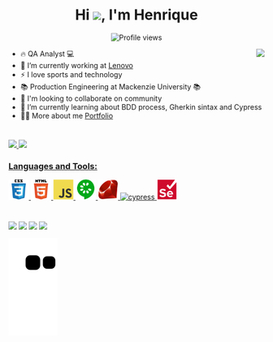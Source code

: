 <h1 align="center">Hi <img src="https://user-images.githubusercontent.com/67130771/185981174-8bf109c3-c5f7-4a3e-8251-6886e06b1db0.gif" height="30px">, I'm Henrique </h1>
<p align="center"> <img src="https://komarev.com/ghpvc/?username=hfernandes1&color=yellow" alt="Profile views" /> </p>

<a href="https://open.spotify.com/user/8m6n6duicz81cmiavguxrarbv" target="_blank"> <img align="right" src="https://spotify-github-profile.vercel.app/api/view.svg?uid=8m6n6duicz81cmiavguxrarbv&redirect=true][https://spotify-github-profile.vercel.app/api/view.svg?uid=8m6n6duicz81cmiavguxrarbv&cover_image=true&theme=novatorem&bar_color=684eb1&bar_color_cover=true)"> </a>  


- 🔥 QA Analyst 💻
- 🔭 I’m currently working at [Lenovo](https://github.com/lenovo)
- ⚡ I love sports and technology
- 📚 Production Engineering at Mackenzie University 📚
- 📡 I'm looking to collaborate on community
- 🌱 I’m currently learning about BDD process, Gherkin sintax and Cypress
- 👨‍💻 More about me <a href="https://curriculo-henrique-fernandes.netlify.app/" target="_blank">Portfolio</a>

#


<div>

  <a href="https://github.com/hfernandes1">
  <img height="150em" src="https://github-readme-stats.vercel.app/api?username=hfernandes1&show_icons=true&theme=dark&include_all_commits=true&count_private=true"/>
  <img height="150em" src="https://github-readme-stats.vercel.app/api/top-langs/?username=hfernandes1&layout=compact&langs_count=7&theme=dark"/>
<div>
  

   </div> 
 <h3 align="left">Languages and Tools:</h3>
<p alignt="left"
 <a href="https://www.cprogramming.com/" target="_blank"> </a> <a href="https://www.w3schools.com/css/" target="_blank"> <img src="https://raw.githubusercontent.com/devicons/devicon/master/icons/css3/css3-original-wordmark.svg" alt="css3" width="40" height="40"/> </a> 
 <a href="https://www.w3.org/html/" target="_blank"> <img src="https://raw.githubusercontent.com/devicons/devicon/master/icons/html5/html5-original-wordmark.svg" alt="html5" width="40" height="40"/> </a> 
 <a href="https://developer.mozilla.org/en-US/docs/Web/JavaScript" target="_blank"> <img src="https://raw.githubusercontent.com/devicons/devicon/master/icons/javascript/javascript-original.svg" alt="javascript" width="40" height="40"/> </a>  
 <a href="https://cucumber.io/docs/guides/" target="_blank">  <img src="https://github.com/devicons/devicon/blob/master/icons/cucumber/cucumber-plain.svg" alt="cucumber" width="40" height="40"/> </a>
   <a href="https://www.ruby-lang.org/en/" target="_blank">  <img src="https://github.com/devicons/devicon/blob/master/icons/ruby/ruby-original.svg" alt="cucumber" width="40" height="40"/> </a>
   <a href="https://www.cypress.io/" target="_blank">  <img src="https://i0.wp.com/blog.knoldus.com/wp-content/uploads/2022/03/cypress.png?fit=364%2C364&ssl=1" alt="cypress" width="40" height="40"/ </a>
 <a href="https://www.selenium.dev/documentation/" target="_blank"> <img src="https://github.com/devicons/devicon/blob/master/icons/selenium/selenium-original.svg" alt="selenium" width="40" height="40"/> </a>
   </p>
   
   
  
#
  
<div> 
   <a href="https://www.linkedin.com/in/henrique-amaral-fernandes-794477121/" target="_blank"><img src="https://img.shields.io/badge/-LinkedIn-%230077B5?style=for-the-badge&logo=linkedin&logoColor=white" target="_blank"></a> 
 <a href="https://api.whatsapp.com/send?phone=551994418898" target="_blank"><img src="https://img.shields.io/badge/WhatsApp-25D366?style=for-the-badge&logo=whatsapp&logoColor=white" target="_blank"></a>
 <a href="https://www.instagram.com/henriquee_amaral/" target="_blank"><img src="https://img.shields.io/badge/-Instagram-%23E4405F?style=for-the-badge&logo=instagram&logoColor=white" target="_blank"></a>
  <a href = "mailto: henrique.souzacampos@hotmail.com"><img src="https://img.shields.io/badge/Microsoft_Outlook-0078D4?style=for-the-badge&logo=microsoft-outlook&logoColor=white" target="_blank"></a>
    
</div>



![Snake animation](https://github.com/hfernandes1/hfernandes1/blob/output/github-contribution-grid-snake.svg)


<!--
**Hfernandes1/hfernandes1** is a ✨ _special_ ✨ repository because its `README.md` (this file) appears on your GitHub profile.

Here are some ideas to get you started:

- 🔭 I’m currently working on ...
- 🌱 I’m currently learning ...
- 👯 I’m looking to collaborate on ...
- 🤔 I’m looking for help with ...
- 💬 Ask me about ...
- 📫 How to reach me: ...
- 😄 Pronouns: ...
- ⚡ Fun fact: ...

 <img height="150em" src="https://github-readme-stats.vercel.app/api/top-langs/?username=hfernandes1&layout=compact&langs_count=7&theme=dark"/>
-->


<!--
**hfernandes1/hfernandes1** is a ✨ _special_ ✨ repository because its `README.md` (this file) appears on your GitHub profile.

Here are some ideas to get you started:

- 🔭 I’m currently working on ...
- 🌱 I’m currently learning ...
- 👯 I’m looking to collaborate on ...
- 🤔 I’m looking for help with ...
- 💬 Ask me about ...
- 📫 How to reach me: ...
- 😄 Pronouns: ...
- ⚡ Fun fact: ...
-->
